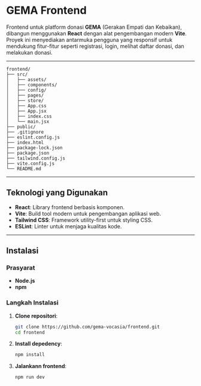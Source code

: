 # GEMA Frontend  

Frontend untuk platform donasi **GEMA** (Gerakan Empati dan Kebaikan), dibangun menggunakan **React** dengan alat pengembangan modern **Vite**. Proyek ini menyediakan antarmuka pengguna yang responsif untuk mendukung fitur-fitur seperti registrasi, login, melihat daftar donasi, dan melakukan donasi.  

---

```plaintext
frontend/
├── src/                    
│   ├── assets/             
│   ├── components/        
│   ├── config/            
│   ├── pages/             
│   ├── store/             
│   ├── App.css             
│   ├── App.jsx            
│   ├── index.css          
│   └── main.jsx            
├── public/               
├── .gitignore              
├── eslint.config.js      
├── index.html        
├── package-lock.json    
├── package.json         
├── tailwind.config.js     
├── vite.config.js       
└── README.md         
```
---

## Teknologi yang Digunakan  

- **React**: Library frontend berbasis komponen.  
- **Vite**: Build tool modern untuk pengembangan aplikasi web.  
- **Tailwind CSS**: Framework utility-first untuk styling CSS.  
- **ESLint**: Linter untuk menjaga kualitas kode.  

---

## Instalasi  

### Prasyarat  
- **Node.js** 
- **npm** 

### Langkah Instalasi  

1. **Clone repositori**:  
   ```bash
   git clone https://github.com/gema-vocasia/frontend.git
   cd frontend
   ```
2. **Install depedency**:  
   ```bash
   npm install
   ```
3. **Jalankann frontend**:  
   ```bash
   npm run dev
   ```
